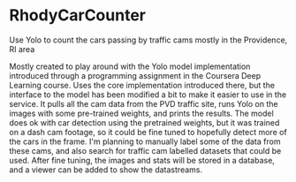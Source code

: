 # RhodyCarCounter
Use Yolo to count the cars passing by traffic cams mostly in the Providence, RI area

Mostly created to play around with the Yolo model implementation introduced through
a programming assignment in the Coursera Deep Learning course. Uses the core
implementation introduced there, but the interface to the model has been modified
a bit to make it easier to use in the service. It pulls all the cam data from the
PVD traffic site, runs Yolo on the images with some pre-trained weights, and
prints the results. The model does ok with car detection using the pretrained
weights, but it was trained on a dash cam footage, so it could be fine tuned to
hopefully detect more of the cars in the frame.  I'm planning to manually label
some of the data from these cams, and also search for traffic cam labelled datasets
that could be used. After fine tuning, the images and stats will be stored in a
database, and a viewer can be added to show the datastreams. 
